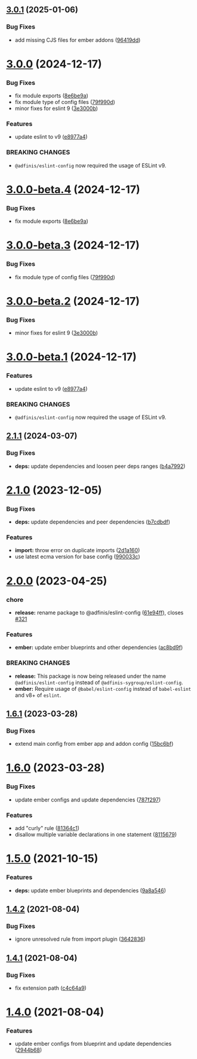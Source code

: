 ## [3.0.1](https://github.com/adfinis/eslint-config/compare/v3.0.0...v3.0.1) (2025-01-06)


### Bug Fixes

* add missing CJS files for ember addons ([96419dd](https://github.com/adfinis/eslint-config/commit/96419dd97b0d9e85e9917670220c4018d8bfd7df))

# [3.0.0](https://github.com/adfinis/eslint-config/compare/v2.1.1...v3.0.0) (2024-12-17)


### Bug Fixes

* fix module exports ([8e6be9a](https://github.com/adfinis/eslint-config/commit/8e6be9ac00ff9e874a0947c0c2d833aa6111292c))
* fix module type of config files ([79f990d](https://github.com/adfinis/eslint-config/commit/79f990da73e4775492233fa01d460ce3d6b6413a))
* minor fixes for eslint 9 ([3e3000b](https://github.com/adfinis/eslint-config/commit/3e3000bc9128e8350ee003ace65a04d4ceedc54b))


### Features

* update eslint to v9 ([e8977a4](https://github.com/adfinis/eslint-config/commit/e8977a4b44c7e4676629b609bb18777714e97dac))


### BREAKING CHANGES

* `@adfinis/eslint-config` now required the usage of
ESLint v9.

# [3.0.0-beta.4](https://github.com/adfinis/eslint-config/compare/v3.0.0-beta.3...v3.0.0-beta.4) (2024-12-17)


### Bug Fixes

* fix module exports ([8e6be9a](https://github.com/adfinis/eslint-config/commit/8e6be9ac00ff9e874a0947c0c2d833aa6111292c))

# [3.0.0-beta.3](https://github.com/adfinis/eslint-config/compare/v3.0.0-beta.2...v3.0.0-beta.3) (2024-12-17)


### Bug Fixes

* fix module type of config files ([79f990d](https://github.com/adfinis/eslint-config/commit/79f990da73e4775492233fa01d460ce3d6b6413a))

# [3.0.0-beta.2](https://github.com/adfinis/eslint-config/compare/v3.0.0-beta.1...v3.0.0-beta.2) (2024-12-17)


### Bug Fixes

* minor fixes for eslint 9 ([3e3000b](https://github.com/adfinis/eslint-config/commit/3e3000bc9128e8350ee003ace65a04d4ceedc54b))

# [3.0.0-beta.1](https://github.com/adfinis/eslint-config/compare/v2.1.1...v3.0.0-beta.1) (2024-12-17)


### Features

* update eslint to v9 ([e8977a4](https://github.com/adfinis/eslint-config/commit/e8977a4b44c7e4676629b609bb18777714e97dac))


### BREAKING CHANGES

* `@adfinis/eslint-config` now required the usage of
ESLint v9.

## [2.1.1](https://github.com/adfinis/eslint-config/compare/v2.1.0...v2.1.1) (2024-03-07)


### Bug Fixes

* **deps:** update dependencies and loosen peer deps ranges ([b4a7992](https://github.com/adfinis/eslint-config/commit/b4a7992b9d1f3d6f6738c2590311ef217a1da71c))

# [2.1.0](https://github.com/adfinis/eslint-config/compare/v2.0.0...v2.1.0) (2023-12-05)


### Bug Fixes

* **deps:** update dependencies and peer dependencies ([b7cdbdf](https://github.com/adfinis/eslint-config/commit/b7cdbdfa8eafe7e03c17a5f2a598593e54d21762))


### Features

* **import:** throw error on duplicate imports ([2d1a160](https://github.com/adfinis/eslint-config/commit/2d1a1602fbb43751b97f8e0ad0be9c9c581eb793))
* use latest ecma version for base config ([990033c](https://github.com/adfinis/eslint-config/commit/990033c3e0e7b23b1b506a9e8349f8d12d9ad97f))

# [2.0.0](https://github.com/adfinis/eslint-config/compare/v1.6.1...v2.0.0) (2023-04-25)


### chore

* **release:** rename package to @adfinis/eslint-config ([61e94ff](https://github.com/adfinis/eslint-config/commit/61e94ff23a696454326abbf6282a10a86534e946)), closes [#321](https://github.com/adfinis/eslint-config/issues/321)


### Features

* **ember:** update ember blueprints and other dependencies ([ac8bd9f](https://github.com/adfinis/eslint-config/commit/ac8bd9f9a92c2288f82033858f36b2be319c57f4))


### BREAKING CHANGES

* **release:** This package is now being released under the name
`@adfinis/eslint-config` instead of `@adfinis-sygroup/eslint-config`.
* **ember:** Require usage of `@babel/eslint-config` instead of
`babel-eslint` and v8+ of `eslint`.

## [1.6.1](https://github.com/adfinis-sygroup/eslint-config/compare/v1.6.0...v1.6.1) (2023-03-28)


### Bug Fixes

* extend main config from ember app and addon config ([15bc6bf](https://github.com/adfinis-sygroup/eslint-config/commit/15bc6bfab4a1230a407756678f67e48648458430))

# [1.6.0](https://github.com/adfinis-sygroup/eslint-config/compare/v1.5.0...v1.6.0) (2023-03-28)


### Bug Fixes

* update ember configs and update dependencies ([787f297](https://github.com/adfinis-sygroup/eslint-config/commit/787f297387bf31ae60168925f0cb08ed25b63bd5))


### Features

* add "curly" rule ([81364c1](https://github.com/adfinis-sygroup/eslint-config/commit/81364c1b48cfae7c65213cd1b86318dc8b7e1ecc))
* disallow multiple variable declarations in one statement ([8115679](https://github.com/adfinis-sygroup/eslint-config/commit/8115679e5431978bf8570a81408113fab7ec458d))

# [1.5.0](https://github.com/adfinis-sygroup/eslint-config/compare/v1.4.2...v1.5.0) (2021-10-15)


### Features

* **deps:** update ember blueprints and dependencies ([9a8a546](https://github.com/adfinis-sygroup/eslint-config/commit/9a8a546db3126af50c3d855844dd1a002ada9d92))

## [1.4.2](https://github.com/adfinis-sygroup/eslint-config/compare/v1.4.1...v1.4.2) (2021-08-04)


### Bug Fixes

* ignore unresolved rule from import plugin ([3642836](https://github.com/adfinis-sygroup/eslint-config/commit/36428366d70885bb6b6c55221b34a5bcf7d61101))

## [1.4.1](https://github.com/adfinis-sygroup/eslint-config/compare/v1.4.0...v1.4.1) (2021-08-04)


### Bug Fixes

* fix extension path ([c4c64a9](https://github.com/adfinis-sygroup/eslint-config/commit/c4c64a92bf4c4b1c20ecfcb095e7610a2428d3b7))

# [1.4.0](https://github.com/adfinis-sygroup/eslint-config/compare/v1.3.2...v1.4.0) (2021-08-04)


### Features

* update ember configs from blueprint and update dependencies ([2944b68](https://github.com/adfinis-sygroup/eslint-config/commit/2944b68c688a169414d189bf130b9fc566d41a43))
